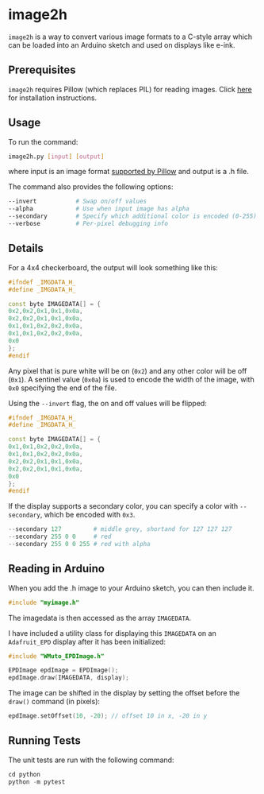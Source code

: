 # image2h

`image2h` is a way to convert various image formats to a C-style array which can be loaded into an Arduino sketch and used on displays like e-ink.

## Prerequisites

`image2h` requires Pillow (which replaces PIL) for reading images. Click [here](https://pillow.readthedocs.io/en/stable/installation.html#basic-installation) for installation instructions.

## Usage

To run the command:
```bash
image2h.py [input] [output]
```
where input is an image format [supported by Pillow](https://pillow.readthedocs.io/en/stable/handbook/image-file-formats.html) and output is a .h file.

The command also provides the following options:
```bash
--invert           # Swap on/off values 
--alpha            # Use when input image has alpha 
--secondary        # Specify which additional color is encoded (0-255)
--verbose          # Per-pixel debugging info
```

## Details

For a 4x4 checkerboard, the output will look something like this:

```cpp
#ifndef _IMGDATA_H_
#define _IMGDATA_H_

const byte IMAGEDATA[] = {
0x2,0x2,0x1,0x1,0x0a,
0x2,0x2,0x1,0x1,0x0a,
0x1,0x1,0x2,0x2,0x0a,
0x1,0x1,0x2,0x2,0x0a,
0x0
};
#endif
```

Any pixel that is pure white will be on (`0x2`) and any other color will be off (`0x1`). A sentinel value (`0x0a`) is used to encode the width of the image, with `0x0` specifying the end of the file.

Using the `--invert` flag, the on and off values will be flipped:

```cpp
#ifndef _IMGDATA_H_
#define _IMGDATA_H_

const byte IMAGEDATA[] = {
0x1,0x1,0x2,0x2,0x0a,
0x1,0x1,0x2,0x2,0x0a,
0x2,0x2,0x1,0x1,0x0a,
0x2,0x2,0x1,0x1,0x0a,
0x0
};
#endif
```

If the display supports a secondary color, you can specify a color with `--secondary`, which be encoded with  `0x3`.

```python
--secondary 127         # middle grey, shortand for 127 127 127
--secondary 255 0 0     # red
--secondary 255 0 0 255 # red with alpha
```

## Reading in Arduino

When you add the .h image to your Arduino sketch, you can then include it.

```cpp
#include "myimage.h"
```

The imagedata is then accessed as the array `IMAGEDATA`. 

I have included a utility class for displaying this `IMAGEDATA` on an `Adafruit_EPD` display after it has been initialized:

  ```cpp
  #include "WMuto_EPDImage.h"

  EPDImage epdImage = EPDImage();
  epdImage.draw(IMAGEDATA, display);
  ```

  The image can be shifted in the display by setting the offset before the `draw()` command (in pixels):

  ```cpp
  epdImage.setOffset(10, -20); // offset 10 in x, -20 in y
  ```

  ## Running Tests

  The unit tests are run with the following command:

  ```python
  cd python
  python -m pytest
  ```